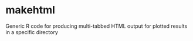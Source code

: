 # makehtml
Generic R code for producing multi-tabbed HTML output for plotted results in a specific directory
